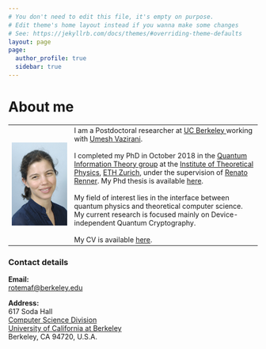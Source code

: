```yaml
---
# You don't need to edit this file, it's empty on purpose.
# Edit theme's home layout instead if you wanna make some changes
# See: https://jekyllrb.com/docs/themes/#overriding-theme-defaults
layout: page
page:
  author_profile: true
  sidebar: true
---
```

# About me

<table style="width:100%">
  <tr>
    <td width="25%" height="25%"><img src="/assets/pictures/ETH_web_Arnon.jpg" ></td>
    <td>I am a Postdoctoral researcher at <a href="https://www.berkeley.edu/"> UC Berkeley </a> working with <a href="https://people.eecs.berkeley.edu/~vazirani/"> Umesh Vazirani</a>. 
   <br/> <br/>
      I completed my PhD in October 2018 in the <a href="http://www.qit.ethz.ch/">Quantum Information Theory group</a> at the <a href="http://www.itp.phys.ethz.ch/">Institute of Theoretical Physics</a>, <a href="https://www.ethz.ch/en.html">ETH Zurich</a>, under the supervision of <a href="http://www.itp.phys.ethz.ch/people/person-detail.html?persid=59275"> Renato Renner</a>. My Phd thesis is available <a href="https://arxiv.org/abs/1812.10922"> here</a>.
<br/> <br/>
My field of interest lies in the interface between quantum physics and theoretical computer science. My current research is focused mainly on Device-independent Quantum Cryptography. 
<br/><br/>
My CV is available <a href="/cv/">here</a>.
</td> 
  </tr>
</table>



### Contact details

**Email:** <br/>
rotemaf@berkeley.edu

**Address:** <br/>
617 Soda Hall<br/> 
<a href="https://cs.berkeley.edu/"> Computer Science Division </a><br/> 
<a href="https://www.berkeley.edu/">University of California at Berkeley </a> <br/> 
Berkeley, CA 94720, U.S.A.<br/> 

